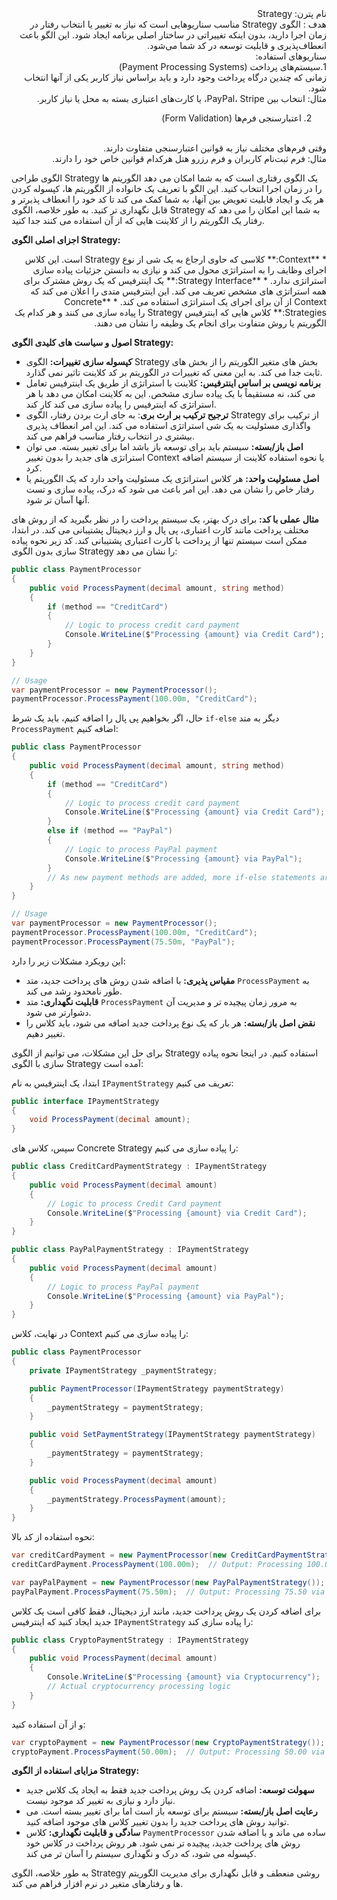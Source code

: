 <div dir="rtl">
نام پترن: Strategy
<br>
هدف : الگوی Strategy مناسب سناریوهایی است که نیاز به تغییر یا انتخاب رفتار در زمان اجرا دارید، بدون اینکه تغییراتی در ساختار اصلی برنامه ایجاد شود. این الگو باعث انعطاف‌پذیری و قابلیت توسعه در کد شما می‌شود.

<br>
سناریوهای استفاده:
<br>
1.سیستم‌های پرداخت (Payment Processing Systems)
<br>
زمانی که چندین درگاه پرداخت وجود دارد و باید براساس نیاز کاربر یکی از آنها انتخاب شود.
<br>
مثال: انتخاب بین PayPal، Stripe، یا کارت‌های اعتباری بسته به محل یا نیاز کاربر.
<br>

2. اعتبارسنجی فرم‌ها (Form Validation)
<br>
وقتی فرم‌های مختلف نیاز به قوانین اعتبارسنجی متفاوت دارند.
<br>
مثال: فرم ثبت‌نام کاربران و فرم رزرو هتل هرکدام قوانین خاص خود را دارند.
<br>


</div>


الگوی طراحی Strategy یک الگوی رفتاری است که به شما امکان می دهد الگوریتم ها را در زمان اجرا انتخاب کنید. این الگو با تعریف یک خانواده از الگوریتم ها، کپسوله کردن هر یک و ایجاد قابلیت تعویض بین آنها، به شما کمک می کند تا کد خود را انعطاف پذیرتر و قابل نگهداری تر کنید. به طور خلاصه، الگوی Strategy به شما این امکان را می دهد که رفتار یک الگوریتم را از کلاینت هایی که از آن استفاده می کنند جدا کنید.

**اجزای اصلی الگوی Strategy:**
<div dir="rtl">*   **Context:** کلاسی که حاوی ارجاع به یک شی از نوع Strategy است. این کلاس اجرای وظایف را به استراتژی محول می کند و نیازی به دانستن جزئیات پیاده سازی استراتژی ندارد.
*   **Strategy Interface:** یک اینترفیس که یک روش مشترک برای همه استراتژی های مشخص تعریف می کند. این اینترفیس متدی را اعلان می کند که Context از آن برای اجرای یک استراتژی استفاده می کند.
*   **Concrete Strategies:** کلاس هایی که اینترفیس Strategy را پیاده سازی می کنند و هر کدام یک الگوریتم یا روش متفاوت برای انجام یک وظیفه را نشان می دهند.</div>


**اصول و سیاست های کلیدی الگوی Strategy:**

*   **کپسوله سازی تغییرات:** الگوی Strategy بخش های متغیر الگوریتم را از بخش های ثابت جدا می کند. به این معنی که تغییرات در الگوریتم بر کد کلاینت تاثیر نمی گذارد.
*   **برنامه نویسی بر اساس اینترفیس:** کلاینت با استراتژی از طریق یک اینترفیس تعامل می کند، نه مستقیماً با یک پیاده سازی مشخص. این به کلاینت امکان می دهد با هر استراتژی که اینترفیس را پیاده سازی می کند کار کند.
*  **ترجیح ترکیب بر ارث بری**: به جای ارث بردن رفتار، الگوی Strategy از ترکیب برای واگذاری مسئولیت به یک شی استراتژی استفاده می کند. این امر انعطاف پذیری بیشتری در انتخاب رفتار مناسب فراهم می کند.
*   **اصل باز/بسته:** سیستم باید برای توسعه باز باشد اما برای تغییر بسته. می توان استراتژی های جدید را بدون تغییر Context یا نحوه استفاده کلاینت از سیستم اضافه کرد.
*   **اصل مسئولیت واحد:** هر کلاس استراتژی یک مسئولیت واحد دارد که یک الگوریتم یا رفتار خاص را نشان می دهد. این امر باعث می شود که درک، پیاده سازی و تست آنها آسان تر شود.

**مثال عملی با کد:**
برای درک بهتر، یک سیستم پرداخت را در نظر بگیرید که از روش های مختلف پرداخت مانند کارت اعتباری، پی پال و ارز دیجیتال پشتیبانی می کند. در ابتدا، ممکن است سیستم تنها از پرداخت با کارت اعتباری پشتیبانی کند. کد زیر نحوه پیاده سازی بدون الگوی Strategy را نشان می دهد:

```csharp
public class PaymentProcessor
{
    public void ProcessPayment(decimal amount, string method)
    {
        if (method == "CreditCard")
        {
            // Logic to process credit card payment
            Console.WriteLine($"Processing {amount} via Credit Card");
        }
    }
}

// Usage
var paymentProcessor = new PaymentProcessor();
paymentProcessor.ProcessPayment(100.00m, "CreditCard");
```

حال، اگر بخواهیم پی پال را اضافه کنیم، باید یک شرط `if-else` دیگر به متد `ProcessPayment` اضافه کنیم:

```csharp
public class PaymentProcessor
{
    public void ProcessPayment(decimal amount, string method)
    {
        if (method == "CreditCard")
        {
            // Logic to process credit card payment
            Console.WriteLine($"Processing {amount} via Credit Card");
        }
        else if (method == "PayPal")
        {
            // Logic to process PayPal payment
            Console.WriteLine($"Processing {amount} via PayPal");
        }
        // As new payment methods are added, more if-else statements are added here
    }
}

// Usage
var paymentProcessor = new PaymentProcessor();
paymentProcessor.ProcessPayment(100.00m, "CreditCard");
paymentProcessor.ProcessPayment(75.50m, "PayPal");
```

این رویکرد مشکلات زیر را دارد:

*   **مقیاس پذیری:** با اضافه شدن روش های پرداخت جدید، متد `ProcessPayment` به طور نامحدود رشد می کند.
*   **قابلیت نگهداری:** متد `ProcessPayment` به مرور زمان پیچیده تر و مدیریت آن دشوارتر می شود.
*   **نقض اصل باز/بسته:** هر بار که یک نوع پرداخت جدید اضافه می شود، باید کلاس را تغییر دهیم.

برای حل این مشکلات، می توانیم از الگوی Strategy استفاده کنیم. در اینجا نحوه پیاده سازی با الگوی Strategy آمده است:

ابتدا، یک اینترفیس به نام `IPaymentStrategy` تعریف می کنیم:

```csharp
public interface IPaymentStrategy
{
    void ProcessPayment(decimal amount);
}
```

سپس، کلاس های Concrete Strategy را پیاده سازی می کنیم:

```csharp
public class CreditCardPaymentStrategy : IPaymentStrategy
{
    public void ProcessPayment(decimal amount)
    {
        // Logic to process Credit Card payment
        Console.WriteLine($"Processing {amount} via Credit Card");
    }
}

public class PayPalPaymentStrategy : IPaymentStrategy
{
    public void ProcessPayment(decimal amount)
    {
        // Logic to process PayPal payment
        Console.WriteLine($"Processing {amount} via PayPal");
    }
}
```

در نهایت، کلاس Context را پیاده سازی می کنیم:

```csharp
public class PaymentProcessor
{
    private IPaymentStrategy _paymentStrategy;

    public PaymentProcessor(IPaymentStrategy paymentStrategy)
    {
        _paymentStrategy = paymentStrategy;
    }

    public void SetPaymentStrategy(IPaymentStrategy paymentStrategy)
    {
        _paymentStrategy = paymentStrategy;
    }

    public void ProcessPayment(decimal amount)
    {
        _paymentStrategy.ProcessPayment(amount);
    }
}
```

نحوه استفاده از کد بالا:

```csharp
var creditCardPayment = new PaymentProcessor(new CreditCardPaymentStrategy());
creditCardPayment.ProcessPayment(100.00m);  // Output: Processing 100.00 via Credit Card

var payPalPayment = new PaymentProcessor(new PayPalPaymentStrategy());
payPalPayment.ProcessPayment(75.50m);  // Output: Processing 75.50 via PayPal
```

برای اضافه کردن یک روش پرداخت جدید، مانند ارز دیجیتال، فقط کافی است یک کلاس جدید ایجاد کنید که اینترفیس `IPaymentStrategy` را پیاده سازی کند:

```csharp
public class CryptoPaymentStrategy : IPaymentStrategy
{
    public void ProcessPayment(decimal amount)
    {
        Console.WriteLine($"Processing {amount} via Cryptocurrency");
        // Actual cryptocurrency processing logic
    }
}
```

و از آن استفاده کنید:
```csharp
var cryptoPayment = new PaymentProcessor(new CryptoPaymentStrategy());
cryptoPayment.ProcessPayment(50.00m);  // Output: Processing 50.00 via Cryptocurrency
```

**مزایای استفاده از الگوی Strategy:**

*   **سهولت توسعه:** اضافه کردن یک روش پرداخت جدید فقط به ایجاد یک کلاس جدید نیاز دارد و نیازی به تغییر کد موجود نیست.
*   **رعایت اصل باز/بسته:** سیستم برای توسعه باز است اما برای تغییر بسته است. می توانید روش های پرداخت جدید را بدون تغییر کلاس های موجود اضافه کنید.
*   **سادگی و قابلیت نگهداری:** کلاس `PaymentProcessor` ساده می ماند و با اضافه شدن روش های پرداخت جدید، پیچیده تر نمی شود. هر روش پرداخت در کلاس خود کپسوله می شود، که درک و نگهداری سیستم را آسان تر می کند.

به طور خلاصه، الگوی Strategy روشی منعطف و قابل نگهداری برای مدیریت الگوریتم ها و رفتارهای متغیر در نرم افزار فراهم می کند.
